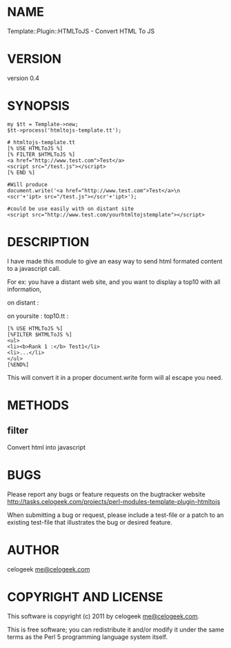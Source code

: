 # NAME

Template::Plugin::HTMLToJS - Convert HTML To JS

# VERSION

version 0.4

# SYNOPSIS

    my $tt = Template->new;
    $tt->process('htmltojs-template.tt');

    # htmltojs-template.tt
    [% USE HTMLToJS %]
    [% FILTER $HTMLToJS %]
    <a href="http://www.test.com">Test</a>
    <script src="/test.js"></script>
    [% END %]

    #Will produce
    document.write('<a href="http://www.test.com">Test</a>\n    <scr'+'ipt> src="/test.js"></scr'+'ipt>');

    #could be use easily with on distant site
    <script src="http://www.test.com/yourhtmltojstemplate"></script>

# DESCRIPTION

I have made this module to give an easy way to send html formated content to a javascript call.

For ex: you have a distant web site, and you want to display a top10 with all information,

on distant : <script src="http://yousite.com/top10"></script>

on yoursite : top10.tt :

    [% USE HTMLToJS %]
    [%FILTER $HTMLToJS %]
    <ul>
    <li><b>Rank 1 :</b> Test1</li>
    <li>...</li>
    </ul>
    [%END%]

This will convert it in a proper document.write form will al escape you need.

# METHODS

## filter

Convert html into javascript

# BUGS

Please report any bugs or feature requests on the bugtracker website
http://tasks.celogeek.com/projects/perl-modules-template-plugin-htmltojs

When submitting a bug or request, please include a test-file or a
patch to an existing test-file that illustrates the bug or desired
feature.

# AUTHOR

celogeek <me@celogeek.com>

# COPYRIGHT AND LICENSE

This software is copyright (c) 2011 by celogeek <me@celogeek.com>.

This is free software; you can redistribute it and/or modify it under
the same terms as the Perl 5 programming language system itself.
